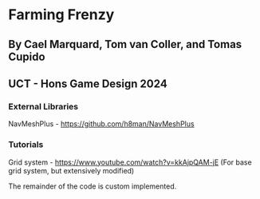 # Farming Frenzy
## By Cael Marquard, Tom van Coller, and Tomas Cupido
## UCT - Hons Game Design 2024

### External Libraries
NavMeshPlus - https://github.com/h8man/NavMeshPlus
### Tutorials
Grid system - https://www.youtube.com/watch?v=kkAjpQAM-jE (For base grid system, but extensively modified)

The remainder of the code is custom implemented.
 
